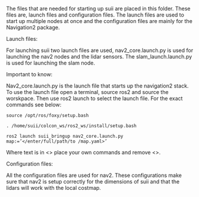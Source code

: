 The files that are needed for starting up suii are placed in this folder. These files are, launch files and configuration files. The launch files are used to start up multiple nodes at once and the configuration files are mainly for the Navigation2 package.

Launch files:

For launching suii two launch files are used, nav2_core.launch.py is used for launching the nav2 nodes and the lidar sensors. The slam_launch.launch.py is used for launching the slam node.

Important to know:

Nav2_core.launch.py is the launch file that starts up the navigation2 stack. To use the launch file open a terminal, source ros2 and source the worskpace. Then use ros2 launch to select the launch file. For the exact commands see below:


```
source /opt/ros/foxy/setup.bash
```
```
. /home/suii/colcon_ws/ros2_ws/install/setup.bash
```
```
ros2 launch suii_bringup nav2_core.launch.py map:=’</enter/full/path/to /map.yaml>’
```
Where text is in <> place your own commands and remove <>.

Configuration files:

All the configuration files are used for nav2. These configurations make sure that nav2 is setup correctly for the dimensions of suii and that the lidars will work with the local costmap.

